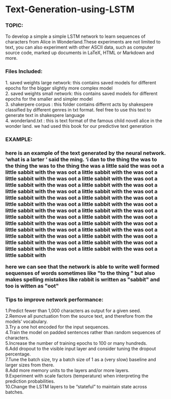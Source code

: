 # Text-Generation-using-LSTM

<h3>TOPIC:</h3>
To develop a simple a simple LSTM network to learn sequences of characters from Alice in Wonderland.These experiments are not limited to text, you can also experiment with other ASCII data, such as computer source code, marked up documents in LaTeX, HTML or Markdown and more.
<br/>


<h3>Files Included:</h3>
1. saved weights large network: this contains saved models for different epochs for the bigger slightly more complex model<br/>
2. saved weights small network: this contains saved models for different epochs for the smaller and simpler model<br/>
3. shakerpere corpus : this folder contains differnt acts by shakespere classified by different genres in txt format. feel free to use this text to generate text in shakespere language<br/>
4. wonderland.txt : this is text format of the famous child novell alice in the wonder land. we had used this book for our predictive text generation<br/>


<h3>EXAMPLE:<h3>
here is an example of the text generated by the neural network.<br/>
‘what is a 
 larter ’ said the ming. ‘i dan to the thing the was to the thing the was to the thing the was a little said the was oot a little sabbit with the was oot a little sabbit with the was oot a little sabbit with the was oot a little sabbit with the was oot a little sabbit with the was oot a little sabbit with the was oot a little sabbit with the was oot a little sabbit with the was oot a little sabbit with the was oot a little sabbit with the was oot a little sabbit with the was oot a little sabbit with the was oot a little sabbit with the was oot a little sabbit with the was oot a little sabbit with the was oot a little sabbit with the was oot a little sabbit with the was oot a little sabbit with the was oot a little sabbit with the was oot a little sabbit with the was oot a little sabbit with the was oot a little sabbit with the was oot a little sabbit with the was oot a little sabbit with the was oot a little sabbit with the was oot a little sabbit with the was oot a little sabbit with 

here we can see that the network is able to write well formed sequenses of words sometimes like "to the thing " but also makes spelling mistakes like rabbit is written as "sabbit" and too is witten as "oot"
<br/>

<h3>Tips to improve network performance: </h3>
1.Predict fewer than 1,000 characters as output for a given seed.<br/>
2.Remove all punctuation from the source text, and therefore from the models’ vocabulary.<br/>
3.Try a one hot encoded for the input sequences.<br/>
4.Train the model on padded sentences rather than random sequences of characters.<br/>
5.Increase the number of training epochs to 100 or many hundreds.<br/>
6.Add dropout to the visible input layer and consider tuning the dropout percentage.<br/>
7.Tune the batch size, try a batch size of 1 as a (very slow) baseline and larger sizes from there.<br/>
8.Add more memory units to the layers and/or more layers.<br/>
9.Experiment with scale factors (temperature) when interpreting the prediction probabilities.<br/>
10.Change the LSTM layers to be “stateful” to maintain state across batches.<br/>
